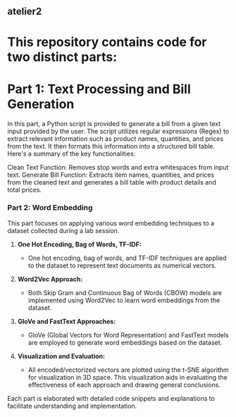 ## atelier2
# This repository contains code for two distinct parts:

# Part 1: Text Processing and Bill Generation
In this part, a Python script is provided to generate a bill from a given text input provided by the user. The script utilizes regular expressions (Regex) to extract relevant information such as product names, quantities, and prices from the text. It then formats this information into a structured bill table. Here's a summary of the key functionalities:

Clean Text Function: Removes stop words and extra whitespaces from input text.
Generate Bill Function: Extracts item names, quantities, and prices from the cleaned text and generates a bill table with product details and total prices.


### Part 2: Word Embedding
This part focuses on applying various word embedding techniques to a dataset collected during a lab session.

1. **One Hot Encoding, Bag of Words, TF-IDF:**
   - One hot encoding, bag of words, and TF-IDF techniques are applied to the dataset to represent text documents as numerical vectors.

2. **Word2Vec Approach:**
   - Both Skip Gram and Continuous Bag of Words (CBOW) models are implemented using Word2Vec to learn word embeddings from the dataset.

3. **GloVe and FastText Approaches:**
   - GloVe (Global Vectors for Word Representation) and FastText models are employed to generate word embeddings based on the dataset.

4. **Visualization and Evaluation:**
   - All encoded/vectorized vectors are plotted using the t-SNE algorithm for visualization in 3D space. This visualization aids in evaluating the effectiveness of each approach and drawing general conclusions.

Each part is elaborated with detailed code snippets and explanations to facilitate understanding and implementation.

